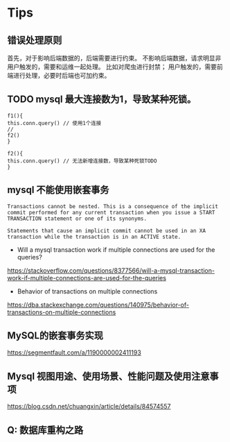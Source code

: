 



# Tips

## 错误处理原则

首先，对于影响后端数据的，后端需要进行约束。
不影响后端数据，请求明显非用户触发的，需要和运维一起处理。
比如对爬虫进行封禁；
用户触发的，需要前端进行处理，必要时后端也可加约束。

## TODO mysql 最大连接数为1，导致某种死锁。

```
f1(){
this.conn.query() // 使用1个连接
//
f2()
}

f2(){
this.conn.query() // 无法新增连接数，导致某种死锁TODO
}
```

## mysql 不能使用嵌套事务

```
Transactions cannot be nested. This is a consequence of the implicit commit performed for any current transaction when you issue a START TRANSACTION statement or one of its synonyms.

Statements that cause an implicit commit cannot be used in an XA transaction while the transaction is in an ACTIVE state.
```

*  Will a mysql transaction work if multiple connections are used for the queries?

https://stackoverflow.com/questions/8377566/will-a-mysql-transaction-work-if-multiple-connections-are-used-for-the-queries

* Behavior of transactions on multiple connections

https://dba.stackexchange.com/questions/140975/behavior-of-transactions-on-multiple-connections

## MySQL的嵌套事务实现

https://segmentfault.com/a/1190000002411193

## Mysql 视图用途、使用场景、性能问题及使用注意事项

https://blog.csdn.net/chuangxin/article/details/84574557

## Q: 数据库重构之路


